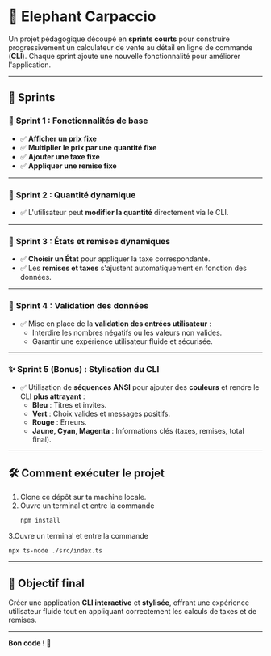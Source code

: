 # 🐘 **Elephant Carpaccio**

Un projet pédagogique découpé en **sprints courts** pour construire progressivement un calculateur de vente au détail en ligne de commande (**CLI**). Chaque sprint ajoute une nouvelle fonctionnalité pour améliorer l'application.

---

## 🔄 **Sprints**

### 🏁 **Sprint 1** : Fonctionnalités de base  
- ✅ **Afficher un prix fixe**  
- ✅ **Multiplier le prix par une quantité fixe**  
- ✅ **Ajouter une taxe fixe**  
- ✅ **Appliquer une remise fixe**

---

### 🔄 **Sprint 2** : Quantité dynamique  
- ✅ L'utilisateur peut **modifier la quantité** directement via le CLI.

---

### 🔄 **Sprint 3** : États et remises dynamiques  
- ✅ **Choisir un État** pour appliquer la taxe correspondante.  
- ✅ Les **remises et taxes** s'ajustent automatiquement en fonction des données.

---

### 🔄 **Sprint 4** : Validation des données  
- ✅ Mise en place de la **validation des entrées utilisateur** :  
  - Interdire les nombres négatifs ou les valeurs non valides.  
  - Garantir une expérience utilisateur fluide et sécurisée.

---

### ✨ **Sprint 5** (Bonus) : Stylisation du CLI  
- ✅ Utilisation de **séquences ANSI** pour ajouter des **couleurs** et rendre le CLI **plus attrayant** :  
  - **Bleu** : Titres et invites.  
  - **Vert** : Choix valides et messages positifs.  
  - **Rouge** : Erreurs.  
  - **Jaune, Cyan, Magenta** : Informations clés (taxes, remises, total final).  

---

## 🛠️ **Comment exécuter le projet**

1. Clone ce dépôt sur ta machine locale.
2. Ouvre un terminal et entre la commande
   ```bash
   npm install
   ```
3.Ouvre un terminal et entre la commande
   ```bash
   npx ts-node ./src/index.ts
   ```

---

## 🎯 **Objectif final**

Créer une application **CLI interactive** et **stylisée**, offrant une expérience utilisateur fluide tout en appliquant correctement les calculs de taxes et de remises.

---

**Bon code ! 🚀**


